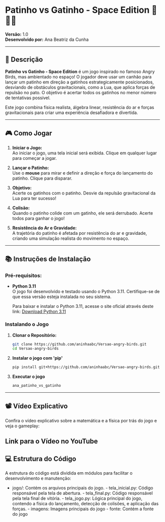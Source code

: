 # Patinho vs Gatinho - Space Edition 🦆🚀🐱

**Versão:** 1.0  
**Desenvolvido por:** Ana Beatriz da Cunha

---

## 📝 Descrição

**Patinho vs Gatinho - Space Edition** é um jogo inspirado no famoso Angry Birds, mas ambientado no espaço! O jogador deve usar um canhão para lançar um patinho em direção a gatinhos estrategicamente posicionados, desviando de obstáculos gravitacionais, como a Lua, que aplica forças de repulsão no pato. O objetivo é acertar todos os gatinhos no menor número de tentativas possível.

Este jogo combina física realista, álgebra linear, resistência do ar e forças gravitacionais para criar uma experiência desafiadora e divertida.

---

## 🎮 Como Jogar

1. **Iniciar o Jogo:**  
   Ao iniciar o jogo, uma tela inicial será exibida. Clique em qualquer lugar para começar a jogar.

2. **Lançar o Patinho:**  
   Use o **mouse** para mirar e definir a direção e força do lançamento do patinho. Clique para disparar.

3. **Objetivo:**  
   Acerte os gatinhos com o patinho. Desvie da repulsão gravitacional da Lua para ter sucesso!

4. **Colisão:**  
   Quando o patinho colide com um gatinho, ele será derrubado. Acerte todos para ganhar o jogo!

5. **Resistência do Ar e Gravidade:**  
   A trajetória do patinho é afetada por resistência do ar e gravidade, criando uma simulação realista do movimento no espaço.

---

## 📚 Instruções de Instalação

### Pré-requisitos:

- **Python 3.11**  
  O jogo foi desenvolvido e testado usando o Python 3.11. Certifique-se de que essa versão esteja instalada no seu sistema.

  Para baixar e instalar o Python 3.11, acesse o site oficial através deste link: [Download Python 3.11](https://www.python.org/downloads/release/python-3110/)

### Instalando o Jogo

1. **Clonar o Repositório:**

   ```bash
   git clone https://github.com/aninhaabc/Versao-angry-birds.git
   cd Versao-angry-birds

2. **Instalar o jogo com 'pip'**
    ```bash
    pip install git+https://github.com/aninhaabc/Versao-angry-birds.git

3. **Executar o jogo**
    ```bash
    ana_patinho_vs_gatinho
-----

## 📽️ Vídeo Explicativo
Confira o vídeo explicativo sobre a matemática e a física por trás do jogo e veja o gameplay:

Link para o Vídeo no YouTube
----

## 💻 Estrutura do Código
A estrutura do código está dividida em módulos para facilitar o desenvolvimento e manutenção:

- jogo/: Contém os arquivos principais do jogo.
        - tela_inicial.py: Código responsável pela tela de abertura.
        - tela_final.py: Código responsável pela tela final de vitória.
        - tela_jogo.py: Lógica principal do jogo, contendo a física do lançamento, detecção de colisões, e aplicação das forças.
        - imagens: Imagens principais do jogo
        - fonte: Contém a fonte do jogo

